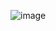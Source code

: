 ![image](https://github.com/ColaAlchemist/images/assets/140073365/5cbe670f-b4b7-43c8-a790-230ba4318a63)

